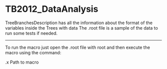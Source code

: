 # TB2012_DataAnalysis
TreeBranchesDescription has all the information about the format of the variables inside the Trees with data
The .root file is a sample of the data to run some tests if needed.

-------------------------------------------------------------------------------------------------------------

To run the macro just open the .root file with root and then execute the macro using the command:

.x Path to macro
